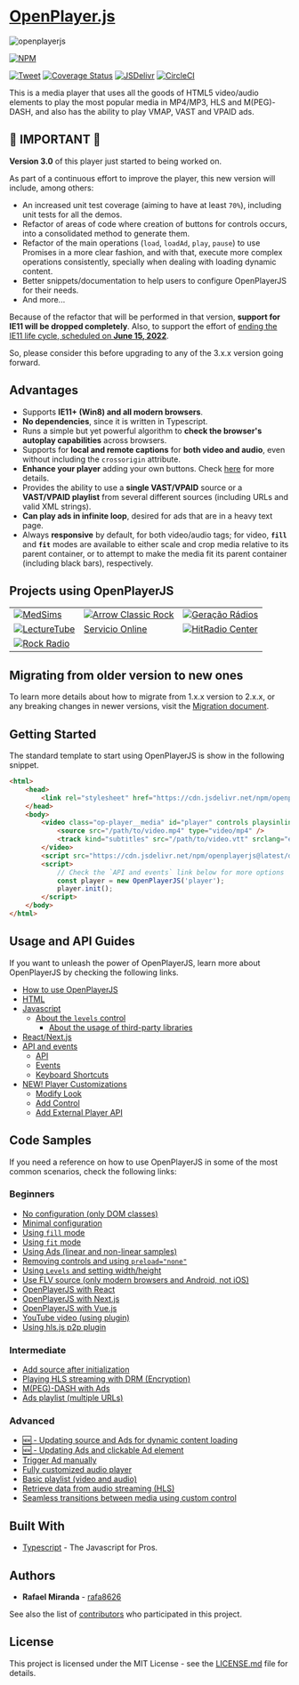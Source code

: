 # [OpenPlayer.js](https://www.openplayerjs.com)

![openplayerjs](https://user-images.githubusercontent.com/910829/46182430-d4c0f380-c299-11e8-89a8-c7554a70b66c.png)

[![NPM](https://nodeico.herokuapp.com/openplayerjs.svg)](https://npmjs.com/package/openplayerjs)

[![Tweet](https://img.shields.io/twitter/url/http/shields.io.svg?style=social)](https://twitter.com/intent/tweet?text=Support%20OpenPlayerJS%20by%20giving%20the%20project%20a%20start%20at%20&url=https://www.openplayerjs.com&hashtags=openplayerjs,mediaplayer,vpaid,opensourcerocks,streaming)
[![Coverage Status](https://coveralls.io/repos/github/openplayerjs/openplayerjs/badge.svg)](https://coveralls.io/github/openplayerjs/openplayerjs?branch=master)
[![JSDelivr](https://data.jsdelivr.com/v1/package/npm/openplayerjs/badge)](https://www.jsdelivr.com/package/npm/openplayerjs)
[![CircleCI](https://circleci.com/gh/openplayerjs/openplayerjs/tree/master.svg?style=svg)](https://circleci.com/gh/openplayerjs/openplayerjs/tree/master)

This is a media player that uses all the goods of HTML5 video/audio elements to play the most popular media in MP4/MP3, HLS and M(PEG)-DASH, and also has the ability to play VMAP, VAST and VPAID ads.

## 🚨 IMPORTANT 🚨

**Version 3.0** of this player just started to being worked on.

As part of a continuous effort to improve the player, this new version will include, among others:

- An increased unit test coverage (aiming to have at least `70%`), including unit tests for all the demos.
- Refactor of areas of code where creation of buttons for controls occurs, into a consolidated method to generate them.
- Refactor of the main operations (`load`, `loadAd`, `play`, `pause`) to use Promises in a more clear fashion, and with that, execute more complex operations consistently, specially when dealing with loading dynamic content.
- Better snippets/documentation to help users to configure OpenPlayerJS for their needs.
- And more...

Because of the refactor that will be performed in that version, **support for IE11 will be dropped completely**. Also, to support the effort of [ending the IE11 life cycle, scheduled on **June 15, 2022**](https://docs.microsoft.com/en-us/lifecycle/faq/internet-explorer-microsoft-edge#:~:text=Internet%20Explorer%2011-,Is%20Internet%20Explorer%2011%20the%20last%20version%20of%20Internet%20Explorer,systems%20starting%20June%2015%2C%202022.).

So, please consider this before upgrading to any of the 3.x.x version going forward.

## Advantages

- Supports **IE11+ (Win8) and all modern browsers**.
- **No dependencies**, since it is written in Typescript.
- Runs a simple but yet powerful algorithm to **check the browser's autoplay capabilities** across browsers.
- Supports for **local and remote captions** for **both video and audio**, even without including the `crossorigin` attribute.
- **Enhance your player** adding your own buttons. Check [here](./docs/customize.md) for more details.
- Provides the ability to use a **single VAST/VPAID** source or a **VAST/VPAID playlist** from several different sources (including URLs and valid XML strings).
- **Can play ads in infinite loop**, desired for ads that are in a heavy text page.
- Always **responsive** by default, for both video/audio tags; for video, **`fill`** and **`fit`** modes are available to either scale and crop media relative to its parent container, or to attempt to make the media fit its parent container (including black bars), respectively.

## Projects using OpenPlayerJS

| | | |
|--|--|--|
|[![MedSims](https://img.medscapestatic.com/pi/global/icons/icon-medsims-logo@2x.png)](https://www.medscape.org/simulation) | [![Arrow Classic Rock](https://player.arrow.nl/tmp/images/logo.1507670326.jpg)](https://player.arrow.nl/ad.html) | [![Geração Rádios](https://user-images.githubusercontent.com/910829/168053773-8871dcf9-1f3a-4487-9f6d-95d4d461d945.png)](https://geracaoradios.com) |
|[![LectureTube](https://live.video.tuwien.ac.at/room/assets/lecturetube_landscape.svg)](<https://live.video.tuwien.ac.at/room/heart0/player.html>)| [Servicio Online](https://40152354.servicio-online.net//INDEX.html)|[![HitRadio Center](https://user-images.githubusercontent.com/910829/155380459-76856a41-5a19-4831-8ef8-6d0ae8d471f0.svg)](https://radiocenter.si)|
|[![Rock Radio](https://user-images.githubusercontent.com/910829/155380461-9c74ff57-50a2-419c-b85a-dad8810b42c6.svg)](https://rockradio.si)| |

## Migrating from older version to new ones

To learn more details about how to migrate from 1.x.x version to 2.x.x, or any breaking changes in newer versions, visit the [Migration document](./migration.md).

## Getting Started

The standard template to start using OpenPlayerJS is show in the following snippet.

```html
<html>
    <head>
        <link rel="stylesheet" href="https://cdn.jsdelivr.net/npm/openplayerjs@latest/dist/openplayer.min.css" />
    </head>
    <body>
        <video class="op-player__media" id="player" controls playsinline>
            <source src="/path/to/video.mp4" type="video/mp4" />
            <track kind="subtitles" src="/path/to/video.vtt" srclang="en" label="English" />
        </video>
        <script src="https://cdn.jsdelivr.net/npm/openplayerjs@latest/dist/openplayer.min.js"></script>
        <script>
            // Check the `API and events` link below for more options
            const player = new OpenPlayerJS('player');
            player.init();
        </script>
    </body>
</html>
```

## Usage and API Guides

If you want to unleash the power of OpenPlayerJS, learn more about OpenPlayerJS by checking the following links.

- [How to use OpenPlayerJS](./docs/usage.md)
- [HTML](./docs/usage.md#html)
- [Javascript](./docs/usage.md#javascript)
  - [About the `levels` control](./docs/usage.md#about-the-levels-control)
    - [About the usage of third-party libraries](./docs/usage.md#about-the-usage-of-third-party-libraries)
- [React/Next.js](./docs/usage.md#reactnextjs)
- [API and events](./docs/api.md)
  - [API](./docs/api.md#api)
  - [Events](./docs/api.md#events)
  - [Keyboard Shortcuts](./docs/api.md#keyboard-shortcuts)
- [NEW! Player Customizations](./docs/customize.md)
  - [Modify Look](./docs/customize.md#modify-look)
  - [Add Control](./docs/customize.md#add-control)
  - [Add External Player API](./docs/customize.md#add-external-player-api)

## Code Samples

If you need a reference on how to use OpenPlayerJS in some of the most common scenarios, check the following links:

### Beginners

- [No configuration (only DOM classes)](https://codepen.io/rafa8626/pen/WaNxNB)
- [Minimal configuration](https://codepen.io/rafa8626/pen/BqazxX)
- [Using `fill` mode](https://codepen.io/rafa8626/pen/xxZXQoO)
- [Using `fit` mode](https://codepen.io/rafa8626/pen/abmboKV)
- [Using Ads (linear and non-linear samples)](https://codepen.io/rafa8626/pen/vVYKav)
- [Removing controls and using `preload="none"`](https://codepen.io/rafa8626/pen/OJyMwxX)
- [Using `Levels` and setting width/height](https://codepen.io/rafa8626/pen/ExxXvZx)
- [Use FLV source (only modern browsers and Android, not iOS)](https://codepen.io/rafa8626/pen/QWEZPaZ)
- [OpenPlayerJS with React](https://codepen.io/rafa8626/pen/GRrVLMB)
- [OpenPlayerJS with Next.js](https://codesandbox.io/s/vigorous-almeida-71gln)
- [OpenPlayerJS with Vue.js](https://codepen.io/rafa8626/pen/JjWPLeo)
- [YouTube video (using plugin)](https://codepen.io/rafa8626/pen/wvvOYpg)
- [Using hls.js p2p plugin](https://codepen.io/rafa8626/pen/PoPLMxo)

### Intermediate

- [Add source after initialization](https://codepen.io/rafa8626/pen/YzzgJrK)
- [Playing HLS streaming with DRM (Encryption)](https://codepen.io/rafa8626/pen/QZWEVy)
- [M(PEG)-DASH with Ads](https://codepen.io/rafa8626/pen/Xxjmra)
- [Ads playlist (multiple URLs)](https://codepen.io/rafa8626/pen/wvvxbMN)

### Advanced

- [🆕 - Updating source and Ads for dynamic content loading](https://codepen.io/rafa8626/pen/gORJWVz)
- [🆕 - Updating Ads and clickable Ad element](https://codepen.io/rafa8626/pen/OJmEzXw)
- [Trigger Ad manually](https://codepen.io/rafa8626/pen/abZNgoY)
- [Fully customized audio player](https://codepen.io/rafa8626/pen/ExPLVRE)
- [Basic playlist (video and audio)](https://codepen.io/rafa8626/pen/GRREQpX)
- [Retrieve data from audio streaming (HLS)](https://codepen.io/rafa8626/pen/abbjrBW)
- [Seamless transitions between media using custom control](https://codepen.io/rafa8626/pen/oNXmEza)

## Built With

- [Typescript](https://www.typescriptlang.org/docs/home.html) - The Javascript for Pros.

## Authors

- **Rafael Miranda** - [rafa8626](https://github.com/rafa8626)

See also the list of [contributors](https://github.com/openplayerjs/openplayerjs/contributors) who participated in this project.

## License

This project is licensed under the MIT License - see the [LICENSE.md](LICENSE.md) file for details.
